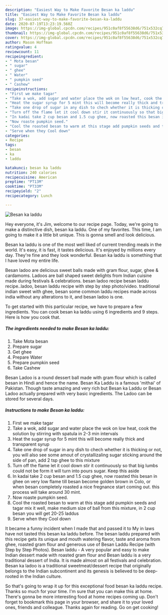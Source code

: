 ```yaml
---
description: "Easiest Way to Make Favorite Besan ka laddu"
title: "Easiest Way to Make Favorite Besan ka laddu"
slug: 37-easiest-way-to-make-favorite-besan-ka-laddu
date: 2020-07-19T13:23:19.560Z
image: https://img-global.cpcdn.com/recipes/951c0af8f55638d6/751x532cq70/besan-ka-laddu-recipe-main-photo.jpg
thumbnail: https://img-global.cpcdn.com/recipes/951c0af8f55638d6/751x532cq70/besan-ka-laddu-recipe-main-photo.jpg
cover: https://img-global.cpcdn.com/recipes/951c0af8f55638d6/751x532cq70/besan-ka-laddu-recipe-main-photo.jpg
author: Mason Hoffman
ratingvalue: 4
reviewcount: 11
recipeingredient:
- " Mota besan"
- " sugar"
- " ghee"
- " Water"
- " pumpkin seed"
- " Cashew"
recipeinstructions:
- "First we make tagar"
- "Take a wok, add sugar and water place the wok on low heat, cook the solution by stirring with spatula in 2-3 min intervals"
- "Heat the sugar syrup for 5 mint this will become really thick and transparent syrup"
- "Take one drop of sugar in any dish to chech whether it is thicking or not, you will also see some amout of crystallizaling sugar sticking around the side of pan, add 2 tsp ghee to this mixture"
- "Turn off the flame let it cool down stir it continuously so that big lumbs could not be form it will turn into pours sugar. Keep this aside"
- "In kadai take 2 cup besan and 1.5 cup ghee, now roasted this besan in ghee on very low flame till besan become golden brown in Colo, or when besan completely roasted a nice fregnance start coming out. this process will take around 30 mint."
- "Now roaste pumpkin seed."
- "Cool the roasted besan to warm at this stage add pumpkin seeds and tagar mix it well, make medium size of ball from this mixture, in 2 cup besan you will get 20-25 laddus"
- "Serve when they Cool down"
categories:
- Recipe
tags:
- besan
- ka
- laddu

katakunci: besan ka laddu 
nutrition: 240 calories
recipecuisine: American
preptime: "PT13M"
cooktime: "PT33M"
recipeyield: "2"
recipecategory: Lunch

---
```



![Besan ka laddu](https://img-global.cpcdn.com/recipes/951c0af8f55638d6/751x532cq70/besan-ka-laddu-recipe-main-photo.jpg)

Hey everyone, it's Jim, welcome to our recipe page. Today, we're going to make a distinctive dish, besan ka laddu. One of my favorites. This time, I am going to make it a little bit unique. This is gonna smell and look delicious.

Besan ka laddu is one of the most well liked of current trending meals in the world. It's easy, it is fast, it tastes delicious. It's enjoyed by millions every day. They're fine and they look wonderful. Besan ka laddu is something that I have loved my entire life.

Besan ladoo are delicious sweet balls made with gram flour, sugar, ghee &amp; cardamoms. Ladoos are ball shaped sweet delights from Indian cuisine made during festivals &amp; celebrations. besan ladoo recipe besan laddu recipe..ladoo, besan laddu recipe with step by step photo/video. traditional indian sweet with ghee, besan some common laddu recipes made across india without any alterations to it, and besan ladoo is one.


To get started with this particular recipe, we have to prepare a few ingredients. You can cook besan ka laddu using 6 ingredients and 9 steps. Here is how you cook that.

<!--inarticleads1-->

##### The ingredients needed to make Besan ka laddu:

1. Take  Mota besan
1. Prepare  sugar
1. Get  ghee
1. Prepare  Water
1. Prepare  pumpkin seed
1. Take  Cashew


Besan Ladoo is a round dessert ball made with gram flour which is called besan in Hindi and hence the name. Besan Ka Laddu is a famous &#39;mithai&#39; of Pakistan. Though taste amazing and very rich but Besan ka Laddu or Besan Ladoo actually prepared with very basic ingredients. The Ladoo can be stored for several days. 

<!--inarticleads2-->

##### Instructions to make Besan ka laddu:

1. First we make tagar
1. Take a wok, add sugar and water place the wok on low heat, cook the solution by stirring with spatula in 2-3 min intervals
1. Heat the sugar syrup for 5 mint this will become really thick and transparent syrup
1. Take one drop of sugar in any dish to chech whether it is thicking or not, you will also see some amout of crystallizaling sugar sticking around the side of pan, add 2 tsp ghee to this mixture
1. Turn off the flame let it cool down stir it continuously so that big lumbs could not be form it will turn into pours sugar. Keep this aside
1. In kadai take 2 cup besan and 1.5 cup ghee, now roasted this besan in ghee on very low flame till besan become golden brown in Colo, or when besan completely roasted a nice fregnance start coming out. this process will take around 30 mint.
1. Now roaste pumpkin seed.
1. Cool the roasted besan to warm at this stage add pumpkin seeds and tagar mix it well, make medium size of ball from this mixture, in 2 cup besan you will get 20-25 laddus
1. Serve when they Cool down


It became a funny incident when I made that and passed it to My in laws have not tasted this besan ka laddu before. The besan laddu prepared with this recipe gets its unique and mouth watering flavor, taste and aroma from ghee, roasted gram flour and generous use of Besan Laddu Recipe (with Step by Step Photos). Besan laddu - A very popular and easy to make Indian dessert made with roasted gram flour and Besan laddu is a very traditional dessert of India. It is made almost on all festivals and celebration. Besan ka ladoo is a traditional sweetmeat/dessert recipe that originally belongs to the Indian subcontinent and its genesis is believed to be deep-rooted in the Indian culture. 

So that's going to wrap it up for this exceptional food besan ka laddu recipe. Thanks so much for your time. I'm sure that you can make this at home. There's gonna be more interesting food at home recipes coming up. Don't forget to bookmark this page in your browser, and share it to your loved ones, friends and colleague. Thanks again for reading. Go on get cooking!
